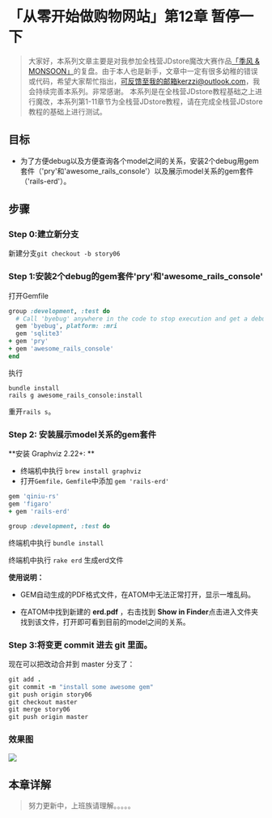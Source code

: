 # 「从零开始做购物网站」第12章 暂停一下

> 大家好，本系列文章主要是对我参加全栈营JDstore魔改大赛作品[「季风 & MONSOON」](http://kerzzi.logdown.com/posts/1903205-magic-change-contest-entries-monsoon)的复盘。由于本人也是新手，文章中一定有很多幼稚的错误或代码，希望大家帮忙指出，可反馈至我的邮箱kerzzi@outlook.com，我会持续完善本系列。非常感谢。
> 本系列是在全栈营JDstore教程基础之上进行魔改，本系列第1-11章节为全栈营JDstore教程，请在完成全栈营JDstore教程的基础上进行测试。

## 目标
* 为了方便debug以及方便查询各个model之间的关系，安装2个debug用gem套件（'pry'和'awesome_rails_console'）以及展示model关系的gem套件（'rails-erd'）。

## 步骤
### Step 0:建立新分支

新建分支```git checkout -b story06```

### Step 1:安装2个debug的gem套件'pry'和'awesome_rails_console'
打开Gemfile
```ruby Gemfile
group :development, :test do
  # Call 'byebug' anywhere in the code to stop execution and get a debugger console
  gem 'byebug', platform: :mri
  gem 'sqlite3'
+ gem 'pry'
+ gem 'awesome_rails_console'
end
```

执行
```
bundle install
rails g awesome_rails_console:install
```

重开```rails s```。


### Step 2: 安装展示model关系的gem套件
**安装 Graphviz 2.22+: **
* 终端机中执行 ```brew install graphviz```
* 打开```Gemfile，Gemfile```中添加 ```gem 'rails-erd'```

```ruby Gemfile
gem 'qiniu-rs'
gem 'figaro'
+ gem 'rails-erd'

group :development, :test do
```

终端机中执行 ```bundle install```

终端机中执行 ```rake erd``` 生成erd文件

**使用说明：**

* GEM自动生成的PDF格式文件，在ATOM中无法正常打开，显示一堆乱码。

* 在ATOM中找到新建的 **erd.pdf** ，右击找到 **Show in Finder**点击进入文件夹找到该文件，打开即可看到目前的model之间的关系。


### Step 3:将变更 commit 进去 git 里面。

现在可以把改动合并到 master 分支了：
```ruby zsh
git add .
git commit -m "install some awesome gem"
git push origin story06
git checkout master
git merge story06
git push origin master
```

### 效果图
![](https://ww2.sinaimg.cn/large/006tKfTcgy1fgf2w05913j31kw18g78v.jpg)


## 本章详解
>  努力更新中，上班族请理解。。。。。

